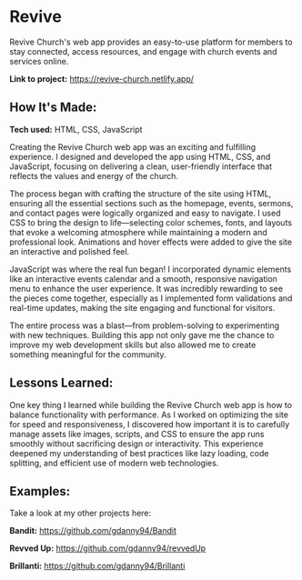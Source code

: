 # Revive

Revive Church's web app provides an easy-to-use platform for members to stay connected, access resources, and engage with church events and services online.

**Link to project:** https://revive-church.netlify.app/

## How It's Made:

**Tech used:** HTML, CSS, JavaScript

Creating the Revive Church web app was an exciting and fulfilling experience. I designed and developed the app using HTML, CSS, and JavaScript, focusing on delivering a clean, user-friendly interface that reflects the values and energy of the church.

The process began with crafting the structure of the site using HTML, ensuring all the essential sections such as the homepage, events, sermons, and contact pages were logically organized and easy to navigate. I used CSS to bring the design to life—selecting color schemes, fonts, and layouts that evoke a welcoming atmosphere while maintaining a modern and professional look. Animations and hover effects were added to give the site an interactive and polished feel.

JavaScript was where the real fun began! I incorporated dynamic elements like an interactive events calendar and a smooth, responsive navigation menu to enhance the user experience. It was incredibly rewarding to see the pieces come together, especially as I implemented form validations and real-time updates, making the site engaging and functional for visitors.

The entire process was a blast—from problem-solving to experimenting with new techniques. Building this app not only gave me the chance to improve my web development skills but also allowed me to create something meaningful for the community.

## Lessons Learned:

One key thing I learned while building the Revive Church web app is how to balance functionality with performance. As I worked on optimizing the site for speed and responsiveness, I discovered how important it is to carefully manage assets like images, scripts, and CSS to ensure the app runs smoothly without sacrificing design or interactivity. This experience deepened my understanding of best practices like lazy loading, code splitting, and efficient use of modern web technologies.

## Examples:

Take a look at my other projects here:

**Bandit:** https://github.com/gdanny94/Bandit

**Revved Up:** https://github.com/gdanny94/revvedUp

**Brillanti:** https://github.com/gdanny94/Brillanti
